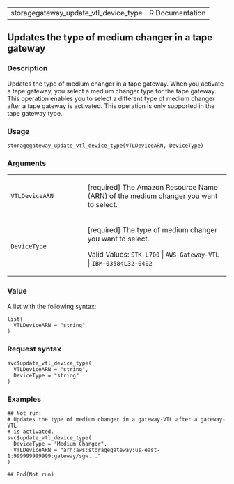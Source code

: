 <table style="width: 100%;">
<tbody>
<tr class="odd">
<td>storagegateway_update_vtl_device_type</td>
<td style="text-align: right;">R Documentation</td>
</tr>
</tbody>
</table>

## Updates the type of medium changer in a tape gateway

### Description

Updates the type of medium changer in a tape gateway. When you activate
a tape gateway, you select a medium changer type for the tape gateway.
This operation enables you to select a different type of medium changer
after a tape gateway is activated. This operation is only supported in
the tape gateway type.

### Usage

    storagegateway_update_vtl_device_type(VTLDeviceARN, DeviceType)

### Arguments

<table>
<colgroup>
<col style="width: 35%" />
<col style="width: 65%" />
</colgroup>
<tbody>
<tr class="odd">
<td><code
id="storagegateway_update_vtl_device_type_:_VTLDeviceARN">VTLDeviceARN</code></td>
<td><p>[required] The Amazon Resource Name (ARN) of the medium changer
you want to select.</p></td>
</tr>
<tr class="even">
<td><code
id="storagegateway_update_vtl_device_type_:_DeviceType">DeviceType</code></td>
<td><p>[required] The type of medium changer you want to select.</p>
<p>Valid Values: <code>STK-L700</code> | <code>AWS-Gateway-VTL</code> |
<code style="white-space: pre;">⁠IBM-03584L32-0402⁠</code></p></td>
</tr>
</tbody>
</table>

### Value

A list with the following syntax:

    list(
      VTLDeviceARN = "string"
    )

### Request syntax

    svc$update_vtl_device_type(
      VTLDeviceARN = "string",
      DeviceType = "string"
    )

### Examples

    ## Not run: 
    # Updates the type of medium changer in a gateway-VTL after a gateway-VTL
    # is activated.
    svc$update_vtl_device_type(
      DeviceType = "Medium Changer",
      VTLDeviceARN = "arn:aws:storagegateway:us-east-1:999999999999:gateway/sgw..."
    )

    ## End(Not run)
